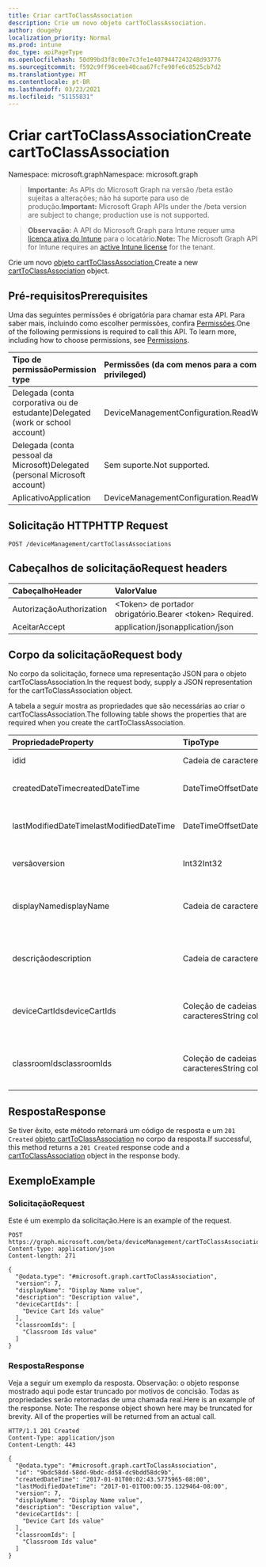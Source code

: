 ```yaml
---
title: Criar cartToClassAssociation
description: Crie um novo objeto cartToClassAssociation.
author: dougeby
localization_priority: Normal
ms.prod: intune
doc_type: apiPageType
ms.openlocfilehash: 50d99bd3f8c00e7c3fe1e4079447243248d93776
ms.sourcegitcommit: f592c9ff96ceeb40caa67fcfe90fe6c8525cb7d2
ms.translationtype: MT
ms.contentlocale: pt-BR
ms.lasthandoff: 03/23/2021
ms.locfileid: "51155831"
---
```

# <a name="create-carttoclassassociation"></a><span data-ttu-id="39672-103">Criar cartToClassAssociation</span><span class="sxs-lookup"><span data-stu-id="39672-103">Create cartToClassAssociation</span></span>

<span data-ttu-id="39672-104">Namespace: microsoft.graph</span><span class="sxs-lookup"><span data-stu-id="39672-104">Namespace: microsoft.graph</span></span>

> <span data-ttu-id="39672-105">**Importante:** As APIs do Microsoft Graph na versão /beta estão sujeitas a alterações; não há suporte para uso de produção.</span><span class="sxs-lookup"><span data-stu-id="39672-105">**Important:** Microsoft Graph APIs under the /beta version are subject to change; production use is not supported.</span></span>

> <span data-ttu-id="39672-106">**Observação:** A API do Microsoft Graph para Intune requer uma [licença ativa do Intune](https://go.microsoft.com/fwlink/?linkid=839381) para o locatário.</span><span class="sxs-lookup"><span data-stu-id="39672-106">**Note:** The Microsoft Graph API for Intune requires an [active Intune license](https://go.microsoft.com/fwlink/?linkid=839381) for the tenant.</span></span>

<span data-ttu-id="39672-107">Crie um novo [objeto cartToClassAssociation.](../resources/intune-deviceconfig-carttoclassassociation.md)</span><span class="sxs-lookup"><span data-stu-id="39672-107">Create a new [cartToClassAssociation](../resources/intune-deviceconfig-carttoclassassociation.md) object.</span></span>

## <a name="prerequisites"></a><span data-ttu-id="39672-108">Pré-requisitos</span><span class="sxs-lookup"><span data-stu-id="39672-108">Prerequisites</span></span>
<span data-ttu-id="39672-p101">Uma das seguintes permissões é obrigatória para chamar esta API. Para saber mais, incluindo como escolher permissões, confira [Permissões](/graph/permissions-reference).</span><span class="sxs-lookup"><span data-stu-id="39672-p101">One of the following permissions is required to call this API. To learn more, including how to choose permissions, see [Permissions](/graph/permissions-reference).</span></span>

|<span data-ttu-id="39672-111">Tipo de permissão</span><span class="sxs-lookup"><span data-stu-id="39672-111">Permission type</span></span>|<span data-ttu-id="39672-112">Permissões (da com menos para a com mais privilégios)</span><span class="sxs-lookup"><span data-stu-id="39672-112">Permissions (from least to most privileged)</span></span>|
|:---|:---|
|<span data-ttu-id="39672-113">Delegada (conta corporativa ou de estudante)</span><span class="sxs-lookup"><span data-stu-id="39672-113">Delegated (work or school account)</span></span>|<span data-ttu-id="39672-114">DeviceManagementConfiguration.ReadWrite.All</span><span class="sxs-lookup"><span data-stu-id="39672-114">DeviceManagementConfiguration.ReadWrite.All</span></span>|
|<span data-ttu-id="39672-115">Delegada (conta pessoal da Microsoft)</span><span class="sxs-lookup"><span data-stu-id="39672-115">Delegated (personal Microsoft account)</span></span>|<span data-ttu-id="39672-116">Sem suporte.</span><span class="sxs-lookup"><span data-stu-id="39672-116">Not supported.</span></span>|
|<span data-ttu-id="39672-117">Aplicativo</span><span class="sxs-lookup"><span data-stu-id="39672-117">Application</span></span>|<span data-ttu-id="39672-118">DeviceManagementConfiguration.ReadWrite.All</span><span class="sxs-lookup"><span data-stu-id="39672-118">DeviceManagementConfiguration.ReadWrite.All</span></span>|

## <a name="http-request"></a><span data-ttu-id="39672-119">Solicitação HTTP</span><span class="sxs-lookup"><span data-stu-id="39672-119">HTTP Request</span></span>
<!-- {
  "blockType": "ignored"
}
-->
``` http
POST /deviceManagement/cartToClassAssociations
```

## <a name="request-headers"></a><span data-ttu-id="39672-120">Cabeçalhos de solicitação</span><span class="sxs-lookup"><span data-stu-id="39672-120">Request headers</span></span>
|<span data-ttu-id="39672-121">Cabeçalho</span><span class="sxs-lookup"><span data-stu-id="39672-121">Header</span></span>|<span data-ttu-id="39672-122">Valor</span><span class="sxs-lookup"><span data-stu-id="39672-122">Value</span></span>|
|:---|:---|
|<span data-ttu-id="39672-123">Autorização</span><span class="sxs-lookup"><span data-stu-id="39672-123">Authorization</span></span>|<span data-ttu-id="39672-124">&lt;Token&gt; de portador obrigatório.</span><span class="sxs-lookup"><span data-stu-id="39672-124">Bearer &lt;token&gt; Required.</span></span>|
|<span data-ttu-id="39672-125">Aceitar</span><span class="sxs-lookup"><span data-stu-id="39672-125">Accept</span></span>|<span data-ttu-id="39672-126">application/json</span><span class="sxs-lookup"><span data-stu-id="39672-126">application/json</span></span>|

## <a name="request-body"></a><span data-ttu-id="39672-127">Corpo da solicitação</span><span class="sxs-lookup"><span data-stu-id="39672-127">Request body</span></span>
<span data-ttu-id="39672-128">No corpo da solicitação, fornece uma representação JSON para o objeto cartToClassAssociation.</span><span class="sxs-lookup"><span data-stu-id="39672-128">In the request body, supply a JSON representation for the cartToClassAssociation object.</span></span>

<span data-ttu-id="39672-129">A tabela a seguir mostra as propriedades que são necessárias ao criar o cartToClassAssociation.</span><span class="sxs-lookup"><span data-stu-id="39672-129">The following table shows the properties that are required when you create the cartToClassAssociation.</span></span>

|<span data-ttu-id="39672-130">Propriedade</span><span class="sxs-lookup"><span data-stu-id="39672-130">Property</span></span>|<span data-ttu-id="39672-131">Tipo</span><span class="sxs-lookup"><span data-stu-id="39672-131">Type</span></span>|<span data-ttu-id="39672-132">Descrição</span><span class="sxs-lookup"><span data-stu-id="39672-132">Description</span></span>|
|:---|:---|:---|
|<span data-ttu-id="39672-133">id</span><span class="sxs-lookup"><span data-stu-id="39672-133">id</span></span>|<span data-ttu-id="39672-134">Cadeia de caracteres</span><span class="sxs-lookup"><span data-stu-id="39672-134">String</span></span>|<span data-ttu-id="39672-135">Chave da entidade.</span><span class="sxs-lookup"><span data-stu-id="39672-135">Key of the entity.</span></span>|
|<span data-ttu-id="39672-136">createdDateTime</span><span class="sxs-lookup"><span data-stu-id="39672-136">createdDateTime</span></span>|<span data-ttu-id="39672-137">DateTimeOffset</span><span class="sxs-lookup"><span data-stu-id="39672-137">DateTimeOffset</span></span>|<span data-ttu-id="39672-138">DateTime em que o objeto foi criado.</span><span class="sxs-lookup"><span data-stu-id="39672-138">DateTime the object was created.</span></span>|
|<span data-ttu-id="39672-139">lastModifiedDateTime</span><span class="sxs-lookup"><span data-stu-id="39672-139">lastModifiedDateTime</span></span>|<span data-ttu-id="39672-140">DateTimeOffset</span><span class="sxs-lookup"><span data-stu-id="39672-140">DateTimeOffset</span></span>|<span data-ttu-id="39672-141">DateTime da última modificação do objeto.</span><span class="sxs-lookup"><span data-stu-id="39672-141">DateTime the object was last modified.</span></span>|
|<span data-ttu-id="39672-142">versão</span><span class="sxs-lookup"><span data-stu-id="39672-142">version</span></span>|<span data-ttu-id="39672-143">Int32</span><span class="sxs-lookup"><span data-stu-id="39672-143">Int32</span></span>|<span data-ttu-id="39672-144">Versão do CartToClassAssociation.</span><span class="sxs-lookup"><span data-stu-id="39672-144">Version of the CartToClassAssociation.</span></span>|
|<span data-ttu-id="39672-145">displayName</span><span class="sxs-lookup"><span data-stu-id="39672-145">displayName</span></span>|<span data-ttu-id="39672-146">Cadeia de caracteres</span><span class="sxs-lookup"><span data-stu-id="39672-146">String</span></span>|<span data-ttu-id="39672-147">O administrador forneceu o nome da Configuração do dispositivo.</span><span class="sxs-lookup"><span data-stu-id="39672-147">Admin provided name of the device configuration.</span></span>|
|<span data-ttu-id="39672-148">descrição</span><span class="sxs-lookup"><span data-stu-id="39672-148">description</span></span>|<span data-ttu-id="39672-149">Cadeia de caracteres</span><span class="sxs-lookup"><span data-stu-id="39672-149">String</span></span>|<span data-ttu-id="39672-150">O administrador forneceu a descrição do CartToClassAssociation.</span><span class="sxs-lookup"><span data-stu-id="39672-150">Admin provided description of the CartToClassAssociation.</span></span>|
|<span data-ttu-id="39672-151">deviceCartIds</span><span class="sxs-lookup"><span data-stu-id="39672-151">deviceCartIds</span></span>|<span data-ttu-id="39672-152">Coleção de cadeias de caracteres</span><span class="sxs-lookup"><span data-stu-id="39672-152">String collection</span></span>|<span data-ttu-id="39672-153">Identificadores de carrinhos de dispositivo a serem associados a classes.</span><span class="sxs-lookup"><span data-stu-id="39672-153">Identifiers of device carts to be associated with classes.</span></span>|
|<span data-ttu-id="39672-154">classroomIds</span><span class="sxs-lookup"><span data-stu-id="39672-154">classroomIds</span></span>|<span data-ttu-id="39672-155">Coleção de cadeias de caracteres</span><span class="sxs-lookup"><span data-stu-id="39672-155">String collection</span></span>|<span data-ttu-id="39672-156">Identificadores de salas de aula a serem associadas a carrinhos de dispositivo.</span><span class="sxs-lookup"><span data-stu-id="39672-156">Identifiers of classrooms to be associated with device carts.</span></span>|



## <a name="response"></a><span data-ttu-id="39672-157">Resposta</span><span class="sxs-lookup"><span data-stu-id="39672-157">Response</span></span>
<span data-ttu-id="39672-158">Se tiver êxito, este método retornará um código de resposta e um `201 Created` [objeto cartToClassAssociation](../resources/intune-deviceconfig-carttoclassassociation.md) no corpo da resposta.</span><span class="sxs-lookup"><span data-stu-id="39672-158">If successful, this method returns a `201 Created` response code and a [cartToClassAssociation](../resources/intune-deviceconfig-carttoclassassociation.md) object in the response body.</span></span>

## <a name="example"></a><span data-ttu-id="39672-159">Exemplo</span><span class="sxs-lookup"><span data-stu-id="39672-159">Example</span></span>

### <a name="request"></a><span data-ttu-id="39672-160">Solicitação</span><span class="sxs-lookup"><span data-stu-id="39672-160">Request</span></span>
<span data-ttu-id="39672-161">Este é um exemplo da solicitação.</span><span class="sxs-lookup"><span data-stu-id="39672-161">Here is an example of the request.</span></span>
``` http
POST https://graph.microsoft.com/beta/deviceManagement/cartToClassAssociations
Content-type: application/json
Content-length: 271

{
  "@odata.type": "#microsoft.graph.cartToClassAssociation",
  "version": 7,
  "displayName": "Display Name value",
  "description": "Description value",
  "deviceCartIds": [
    "Device Cart Ids value"
  ],
  "classroomIds": [
    "Classroom Ids value"
  ]
}
```

### <a name="response"></a><span data-ttu-id="39672-162">Resposta</span><span class="sxs-lookup"><span data-stu-id="39672-162">Response</span></span>
<span data-ttu-id="39672-p102">Veja a seguir um exemplo da resposta. Observação: o objeto response mostrado aqui pode estar truncado por motivos de concisão. Todas as propriedades serão retornadas de uma chamada real.</span><span class="sxs-lookup"><span data-stu-id="39672-p102">Here is an example of the response. Note: The response object shown here may be truncated for brevity. All of the properties will be returned from an actual call.</span></span>
``` http
HTTP/1.1 201 Created
Content-Type: application/json
Content-Length: 443

{
  "@odata.type": "#microsoft.graph.cartToClassAssociation",
  "id": "9bdc58dd-58dd-9bdc-dd58-dc9bdd58dc9b",
  "createdDateTime": "2017-01-01T00:02:43.5775965-08:00",
  "lastModifiedDateTime": "2017-01-01T00:00:35.1329464-08:00",
  "version": 7,
  "displayName": "Display Name value",
  "description": "Description value",
  "deviceCartIds": [
    "Device Cart Ids value"
  ],
  "classroomIds": [
    "Classroom Ids value"
  ]
}
```




